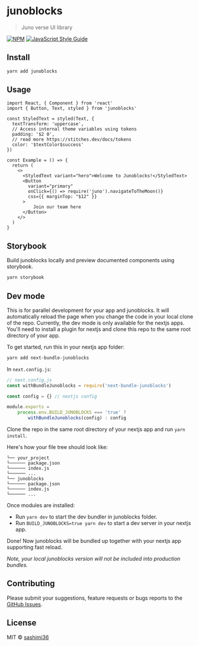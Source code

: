 # junoblocks

> Juno verse UI library

[![NPM](https://img.shields.io/npm/v/junoblocks.svg)](https://www.npmjs.com/package/junoblocks) [![JavaScript Style Guide](https://img.shields.io/badge/code_style-standard-brightgreen.svg)](https://standardjs.com)

## Install

```bash
yarn add junoblocks
```

## Usage

```tsx
import React, { Component } from 'react'
import { Button, Text, styled } from 'junoblocks'

const StyledText = styled(Text, {
  textTransform: 'uppercase',
  // Access internal theme variables using tokens
  padding: '$2 0',
  // read more https://stitches.dev/docs/tokens
  color: '$textColor$success'
})

const Example = () => {
  return (
    <>
      <StyledText variant="hero">Welcome to Junoblocks!</StyledText>
      <Button
        variant="primary"
        onClick={() => require('juno').navigateToTheMoon()}
        css={{ marginTop: "$12" }}
      >
          Join our team here
      </Button>
    </>
  )
}
```

## Storybook

Build junoblocks locally and preview documented components using storybook.

```bash
yarn storybook
```

## Dev mode

This is for parallel development for your app and junoblocks. It will automatically reload the page when you change the code in your local clone of the repo. Currently, the dev mode is only available for the nextjs apps. You'll need to install a plugin for nextjs and clone this repo to the same root directory of your app.

To get started, run this in your nextjs app folder:

```bash
yarn add next-bundle-junoblocks
```

In `next.config.js`:
```js 
// next.config.js
const withBundleJunoblocks = require('next-bundle-junoblocks')

const config = {} // nextjs config

module.exports =
    process.env.BUILD_JUNOBLOCKS === 'true' ? 
        withBundleJunoblocks(config) : config
```

Clone the repo in the same root directory of your nextjs app and run `yarn install`.

Here's how your file tree should look like:
```
└── your_project
└────── package.json
└────── index.js
└────── ...
└── junoblocks
└────── package.json
└────── index.js
└────── ...
```

Once modules are installed:
- Run `yarn dev` to start the dev bundler in junoblocks folder.
- Run `BUILD_JUNOBLOCKS=true yarn dev` to start a dev server in your nextjs app.

Done! Now junoblocks will be bundled up together with your nextjs app supporting fast reload.

_Note, your local junoblocks version will not be included into production bundles._

## Contributing

Please submit your suggestions, feature requests or bugs reports to the [GitHub Issues](https://github.com/sashimi36/junoblocks/issues).

## License

MIT © [sashimi36](https://github.com/sashimi36)
